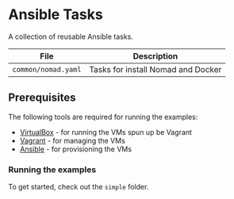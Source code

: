 # Ansible Tasks

A collection of reusable Ansible tasks.

| File                | Description                        |
| ------------------- | ---------------------------------- |
| `common/nomad.yaml` | Tasks for install Nomad and Docker |

## Prerequisites

The following tools are required for running the examples:

- [VirtualBox](https://www.virtualbox.org/) - for running the VMs spun up be Vagrant
- [Vagrant](https://www.vagrantup.com/) - for managing the VMs
- [Ansible](https://www.ansible.com/) - for provisioning the VMs

### Running the examples

To get started, check out the `simple` folder.
